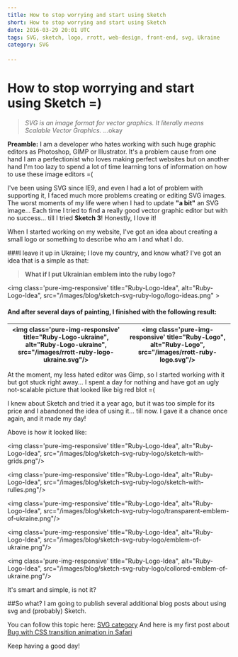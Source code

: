 ```yaml
---
title: How to stop worrying and start using Sketch
short: How to stop worrying and start using Sketch
date: 2016-03-29 20:01 UTC
tags: SVG, sketch, logo, rrott, web-design, front-end, svg, Ukraine
category: SVG

---
```

# How to stop worrying and start using Sketch =)

> *SVG is an image format for vector graphics. It literally means Scalable Vector Graphics.*
...okay


**Preamble:** I am a developer who hates working with such huge graphic editors as Photoshop, GIMP or Illustrator. It's a problem cause from one hand I am a perfectionist who loves making perfect websites but on another hand I'm too lazy to spend a lot of time learning tons of information on how to use these image editors =(

I've been using SVG since IE9, and even I had a lot of problem with supporting it, I faced much more problems creating or editing SVG images. The worst moments of my life were when I had to update **"a bit"** an SVG image... Each time I tried to find a really good vector graphic editor but with no success... till I tried **Sketch 3**! 
Honestly, I love it!

When I started working on my website, I've got an idea about creating a small logo or something to describe who am I and what I do. 

###I leave it up in Ukraine; I love my country,  and know what? I've got an idea that is a simple as that:  
>**What if I put Ukrainian emblem into the ruby logo?**

<img class='pure-img-responsive' title="Ruby-Logo-Idea", alt="Ruby-Logo-Idea", src="/images/blog/sketch-svg-ruby-logo/logo-ideas.png" ></img>

#### And after several days of painting, I finished with the following result:


|<img class='pure-img-responsive' title="Ruby-Logo-ukraine", alt="Ruby-Logo-ukraine", src="/images/rrott-ruby-logo-ukraine.svg"/>|<img class='pure-img-responsive' title="Ruby-Logo", alt="Ruby-Logo", src="/images/rrott-ruby-logo.svg"/>|
|---|---|
At the moment, my less hated editor was Gimp, so I started working with it but got stuck right away... I spent a day for nothing and have got an ugly not-scalable picture that looked like big red blot =(

I knew about Sketch and tried it a year ago, but it was too simple for its price and I abandoned the idea of using it... till now. I gave it a chance once again, and it made my day!

Above is how it looked like:


<img class='pure-img-responsive' title="Ruby-Logo-Idea", alt="Ruby-Logo-Idea", src="/images/blog/sketch-svg-ruby-logo/sketch-with-grids.png"/>

<img class='pure-img-responsive' title="Ruby-Logo-Idea", alt="Ruby-Logo-Idea", src="/images/blog/sketch-svg-ruby-logo/sketch-with-rulles.png"/>

<img class='pure-img-responsive' title="Ruby-Logo-Idea", alt="Ruby-Logo-Idea", src="/images/blog/sketch-svg-ruby-logo/transparent-emblem-of-ukraine.png"/>

<img class='pure-img-responsive' title="Ruby-Logo-Idea", alt="Ruby-Logo-Idea", src="/images/blog/sketch-svg-ruby-logo/emblem-of-ukraine.png"/>

<img class='pure-img-responsive' title="Ruby-Logo-Idea", alt="Ruby-Logo-Idea", src="/images/blog/sketch-svg-ruby-logo/collored-emblem-of-ukraine.png"/>

It's smart and simple, is not it?

##So what?
I am going to publish several additional blog posts about using svg and (probably) Sketch.

You can follow this topic here: [SVG category](/blog/svg/)
And here is my first post about [Bug with CSS transition animation in Safari](/blog/svg/issue-with-css-transition-animation-in-safari.html)

Keep having a good day!
